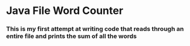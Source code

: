 <h1>Java File Word Counter</h1>

<h3>This is my first attempt at writing code that reads through an entire file and prints the sum of all the words<h/3>

